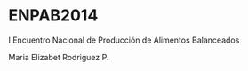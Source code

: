 ENPAB2014
=========

I Encuentro Nacional de Producción de Alimentos Balanceados

Maria Elizabet Rodriguez P.
